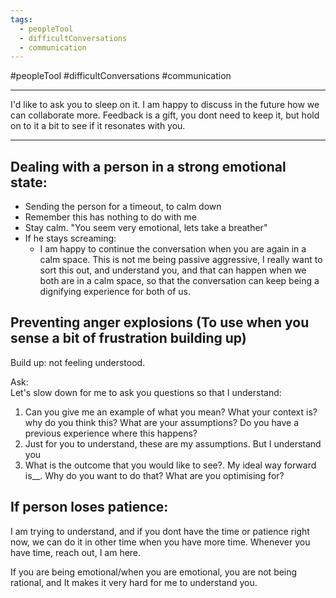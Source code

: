 ```yaml
---
tags:
  - peopleTool
  - difficultConversations
  - communication
---
```

#peopleTool #difficultConversations #communication

---- 

I'd like to ask you to sleep on it. I am happy to discuss in the future how we can collaborate more. Feedback is a gift, you dont need to keep it, but hold on to it a bit to see if it resonates with you.

----


## **Dealing with a person in a strong emotional state:**

* Sending the person for a timeout, to calm down
* Remember this has nothing to do with me
* Stay calm. "You seem very emotional, lets take a breather"
* If he stays screaming:
	* I am happy to continue the conversation when you are again in a calm space. This is not me being passive aggressive, I really want to sort this out, and understand you, and that can happen when we both are in a calm space, so that the conversation can keep being a dignifying experience for both of us.

##  **Preventing anger explosions (To use when you sense a bit of frustration building up)**  
Build up: not feeling understood.

Ask:  
Let's slow down for me to ask you questions so that I understand:
1. Can you give me an example of what you mean? What your context is? why do you think this? What are your assumptions? Do you have a previous experience where this happens?
2. Just for you to understand, these are my assumptions. But I understand you
3. What is the outcome that you would like to see?. My ideal way forward is__. Why do you want to do that? What are you optimising for?

##  **If person loses patience:**  
I am trying to understand, and if you dont have the time or patience right now, we can do it in other time when you have more time. Whenever you have time, reach out, I am here.


If you are being emotional/when you are emotional, you are not being rational, and It makes it very hard for me to understand you.




